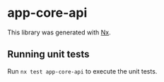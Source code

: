 # app-core-api

This library was generated with [Nx](https://nx.dev).

## Running unit tests

Run `nx test app-core-api` to execute the unit tests.
